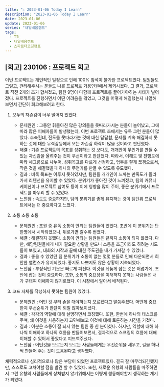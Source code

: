```yaml
---
title: "✏️ 2023-01-06 Today I Learn"
description: "2023-01-06 Today I Learn"
date: 2023-01-06
update: 2023-01-06
series: "내일배움캠프"
tags:
  - TIL
  - 내일배움캠프
  - 스파르타코딩캠프
---
```


## [회고] 230106 : 프로젝트 회고

이번 프로젝트는 개인적인 일정으로 인해 100% 참석이 불가한 프로젝트였다. 팀원들도 그렇고, 관리해주시는 분들도 나를 프로젝트 가용인원에서 제외시켰다.
그 결과, 프로젝트 직전 2개의 조가 합쳐졌고, 팀원 9명이 다함께 프로젝트를 끌어가야하는 사태가 벌어졌다. 프로젝트를 진행하면서 어떤 어려움을 겪었고, 그것을 어떻게 해결했는지 나열해보면서 간단히 회고해보려고 한다.

1. 모두의 자존감이 너무 떨어져 있었다.

   - 문제원인 : 그동안 휘몰아친 많은 강의들을 못따라가시는 분들이 늘어났고, 그에따라 많은 피해자들이 발생했는데, 이번 프로젝트 조에서는 유독 그런 분들이 많았다. 추측컨데, 진도를 못따라가는 것에 대한 답답함, 문제를 계속 해결하지 못하는 것에 대한 무력감등에서 오는 자존감 하락이 많을 것이라고 판단했다.
   - 해결 : 기존 프로젝트의 목표를 성취하는 것 보다도, 개개인이 무언가를 만들 수 있는 자신감을 올려주는 것이 우선이라고 판단했다. 따라서, 이해도 및 진행도에 따라 세그룹으로 나누어, 성취목표를 다르게 선정하고, 업무를 잘게 쪼갬으로서, 작은 것을 해결했을때 하나의 무언가를 만들 수 있도록 유도했다.
   - 결과 : 비록 목표는 이루지 못하였지만, 팀원들 개개인이 느끼는 만족도가 올라가서 리텐션을 유지할 수 있었다. 분위기가 좋아진 것이 느껴졌고, 팀의 커뮤니케이션이나 프로젝트 참여도 등이 이에 영향을 많이 주어, 좋은 분위기에서 프로젝트를 마무리 할 수 있었다.
   - 느낀점 : 속도도 중요하지만, 팀의 분위기를 좋게 유지하는 것이 팀단위 프로젝트에서는 더 중요하다고 느꼈다.

2. 소통 소통 소통

   - 문제원인 : 조원 중 유독 소통이 안되는 팀원들이 있었다. 초반에 이 분위기는 단 한명에서 시작되었으나, 뒤로가면 갈수록 번졌다.
   - 해결 : 해결하지 못했다. 소통이 안되는 팀원들은 끝까지 소통이 되지 않았다. 다만, 해당팀원들에게 내가 필요한 상황을 만드니 소통을 조금이라도 하려는 시도들이 보였고, 대화의 시작과 끝에 대한 주도권을 내가 가져갈 수 있었다.
   - 결과 : 좋을 수 있었던 팀 분위기가 소통이 없는 몇몇 분들로 인해 다운되면서 희안한 밸런스가 유지되었다. 좋지도 나쁘지도 않은 상황이 지속되었다.
   - 느낀점 : 부정적인 기운은 빠르게 퍼진다. 이것을 뒤늦게 잡는 것은 어렵기에, 초반에 잡는 것이 중요하다. 또한, 소통의 중요성을 이해하지 못하는 사람들은 내가 구태여 이해하지 않기로했다. 이 시장에서 알아서 배척된다.

3. 코드 자체를 작성하지 못하는 팀원이 있었다.

   - 문제원인 : 어떤 것 부터 손을 대야하는지 모르겠다고 말씀주셨다. 어떤게 중요한지 우선순위가 판단이 되질 않아보이셨다.
   - 해결 : 각각의 역할에 대해 설명하면서 코칭했다. 또한, 한번에 하나의 테스크를 주며, 왜 이것을 사용하는지 고민해보고 이것에 대해 토론하는 시간을 가졌다.
   - 결과 : 이분은 소통이 잘 되지 않는 팀원 중 한 분이셨다. 하지만, 역할에 대해 하나씩 이해하고 하나의 흐름을 만들어보면서, 결과적으로 스프링의 흐름에 대해 이해할 수 있어서 좋았다고 피드백주셨다.
   - 느낀점 : 어떤것을 모르는지 모르는 사람들에게는 우선순위을 세우고, 길을 하나씩 만들어 주는 것이 도움된다고 생각했다.

체력적으로나 심리적으로나 많은 부담이 되었던 프로젝트였다. 결국 잘 마무리되긴했지만, 스스로도 고쳐야할 점을 발견 할 수 있었다.
또한, 새로운 유형의 사람들을 마주하면서 그런 유형의 사람들에게 상처받지 않기위해서는 어떻게 행동해야할지 생각하는 계기가 되었다.
